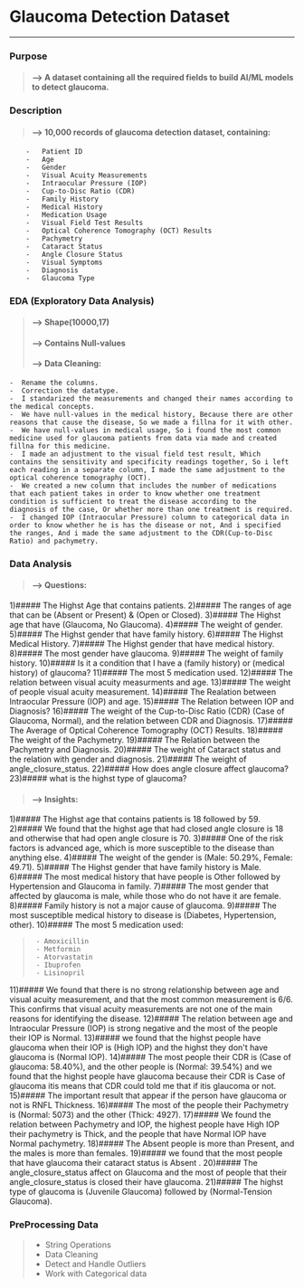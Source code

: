 # Glaucoma Detection Dataset
____________________________

### Purpose
> #### --> A dataset containing all the required fields to build AI/ML models to detect glaucoma.

### Description
> #### --> 10,000 records of glaucoma detection dataset, containing:

        -   Patient ID
        -   Age
        -   Gender
        -   Visual Acuity Measurements
        -   Intraocular Pressure (IOP)
        -   Cup-to-Disc Ratio (CDR)
        -   Family History
        -   Medical History
        -   Medication Usage
        -   Visual Field Test Results
        -   Optical Coherence Tomography (OCT) Results
        -   Pachymetry
        -   Cataract Status
        -   Angle Closure Status
        -   Visual Symptoms
        -   Diagnosis
        -   Glaucoma Type

### EDA (Exploratory Data Analysis)

> #### --> Shape(10000,17)
> #### --> Contains Null-values
> #### --> Data Cleaning:

	-  Rename the columns.
	-  Correction the datatype.
	-  I standarized the measurements and changed their names according to the medical concepts.
	-  We have null-values in the medical history, Because there are other reasons that cause the disease, So we made a fillna for it with other.
	-  We have null-values in medical usage, So i found the most common medicine used for glaucoma patients from data via made and created fillna for this medicine. 
	-  I made an adjustment to the visual field test result, Which contains the sensitivity and specificity readings together, So i left each reading in a separate column, I made the same adjustment to the optical coherence tomography (OCT).
	-  We created a new column that includes the number of medications that each patient takes in order to know whether one treatment condition is sufficient to treat the disease according to the diagnosis of the case, Or whether more than one treatment is required.
	-  I changed IOP (Intraocular Pressure) column to categorical data in order to know whether he is has the disease or not, And i specified the ranges, And i made the same adjustment to the CDR(Cup-to-Disc Ratio) and pachymetry.

### Data Analysis
> #### --> Questions:

1)##### The Highst Age that contains patients.
2)##### The ranges of age that can be (Absent or Present) & (Open or Closed).
3)##### The Highst age that have (Glaucoma, No Glaucoma).
4)##### The weight of gender.
5)##### The Highst gender that have family history.
6)##### The Highst Medical History.
7)##### The Highst gender that have medical history.
8)##### The most gender have glaucoma.
9)##### The weight of family history.
10)##### Is it a condition that I have a (family history) or (medical history) of glaucoma?
11)##### The most 5 medication used.
12)##### The relation between visual acuity measurments and age.
13)##### The weight of people visual acuity measurement.
14)##### The Realation between Intraocular Pressure (IOP) and age.
15)##### The Relation between IOP and Diagnosis? 
16)##### The weight of the Cup-to-Disc Ratio (CDR) (Case of Glaucoma, Normal), and the relation between CDR and Diagnosis.
17)##### The Average of Optical Coherence Tomography (OCT) Results.
18)##### The weight of the Pachymetry.
19)##### The Relation between the Pachymetry and Diagnosis.
20)##### The weight of Cataract status and the relation with gender and diagnosis.
21)##### The weight of angle_closure_status.
22)##### How does angle closure affect glaucoma?
23)##### what is the highst type of glaucoma?


> #### --> Insights:

1)##### The Highst age that contains patients is 18 followed by 59.
2)##### We found that the highst age that had closed angle closure is 18 and otherwise that had open angle closure is 70.
3)##### One of the risk factors is advanced age, which is more susceptible to the disease than anything else.
4)##### The weight of the gender is (Male: 50.29%, Female: 49.71).
5)##### The Highst gender that have family history is Male.
6)##### The most medical history that have people is Other followed by Hypertension and Glaucoma in family.
7)##### The most gender that affected by glaucoma is male, while those who do not have it are female.
8)##### Family history is not a major cause of glaucoma.
9)##### The most susceptible medical history to disease is (Diabetes, Hypertension, other).
10)##### The most 5 medication used:
>      - Amoxicillin
>      - Metformin
>      - Atorvastatin	
>      - Ibuprofen
>      - Lisinopril

11)##### We found that there is no strong relationship between age and visual acuity measurement, and that the most common measurement is 6/6. This confirms that visual acuity measurements are not one of the main reasons for identifying the disease.
12)##### The relation between age and Intraocular Pressure (IOP) is strong negative and the most of the people their IOP is Normal.
13)##### we found that the highst people have glaucoma when their IOP is (High IOP) and the highst they don't have glaucoma is (Normal IOP).
14)##### The most people their CDR is (Case of glaucoma: 58.40%), and the other people is (Normal: 39.54%) and we found that the highst people have glaucoma because their CDR is Case of glaucoma itis means that CDR could told me that if itis glaucoma or not.
15)##### The important result that appear if the person have glaucoma or not is RNFL Thickness.
16)##### The most of the people their Pachymetry is (Normal: 5073) and the other (Thick: 4927).
17)##### We found the relation between Pachymetry and IOP, the highest people have High IOP their pachymetry is Thick, and the people that have Normal IOP have Normal pachymetry.
18)##### The Absent people is more than Present, and the males is more than females.
19)##### we found that the most people that have glaucoma their cataract status is Absent .
20)##### The angle_closure_status affect on Glaucoma and the most of people that their angle_closure_status is closed their have glaucoma.
21)##### The highst type of glaucoma is (Juvenile Glaucoma) followed by (Normal-Tension Glaucoma).

### PreProcessing Data
>	- String Operations
>	- Data Cleaning
>	- Detect and Handle Outliers
>	- Work with Categorical data




	